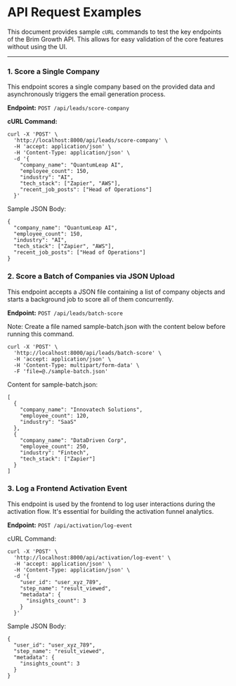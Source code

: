﻿# API Request Examples

This document provides sample `cURL` commands to test the key endpoints of the Brim Growth API. This allows for easy validation of the core features without using the UI.

---

### 1. Score a Single Company

This endpoint scores a single company based on the provided data and asynchronously triggers the email generation process.

**Endpoint:** `POST /api/leads/score-company`

**cURL Command:**
```shell
curl -X 'POST' \
  'http://localhost:8000/api/leads/score-company' \
  -H 'accept: application/json' \
  -H 'Content-Type: application/json' \
  -d '{
    "company_name": "QuantumLeap AI",
    "employee_count": 150,
    "industry": "AI",
    "tech_stack": ["Zapier", "AWS"],
    "recent_job_posts": ["Head of Operations"]
  }'
```

Sample JSON Body:
```
{
  "company_name": "QuantumLeap AI",
  "employee_count": 150,
  "industry": "AI",
  "tech_stack": ["Zapier", "AWS"],
  "recent_job_posts": ["Head of Operations"]
}
```


### 2. Score a Batch of Companies via JSON Upload

This endpoint accepts a JSON file containing a list of company objects and starts a background job to score all of them concurrently.

**Endpoint:** `POST /api/leads/batch-score`

Note: Create a file named sample-batch.json with the content below before running this command.

```
curl -X 'POST' \
  'http://localhost:8000/api/leads/batch-score' \
  -H 'accept: application/json' \
  -H 'Content-Type: multipart/form-data' \
  -F 'file=@./sample-batch.json'
```

Content for sample-batch.json:
```
[
  {
    "company_name": "Innovatech Solutions",
    "employee_count": 120,
    "industry": "SaaS"
  },
  {
    "company_name": "DataDriven Corp",
    "employee_count": 250,
    "industry": "Fintech",
    "tech_stack": ["Zapier"]
  }
]
```

### 3. Log a Frontend Activation Event
This endpoint is used by the frontend to log user interactions during the activation flow. It's essential for building the activation funnel analytics.

**Endpoint:** `POST /api/activation/log-event`

cURL Command:
```
curl -X 'POST' \
  'http://localhost:8000/api/activation/log-event' \
  -H 'accept: application/json' \
  -H 'Content-Type: application/json' \
  -d '{
    "user_id": "user_xyz_789",
    "step_name": "result_viewed",
    "metadata": {
      "insights_count": 3
    }
  }'
```

Sample JSON Body:
```
{
  "user_id": "user_xyz_789",
  "step_name": "result_viewed",
  "metadata": {
    "insights_count": 3
  }
}
```